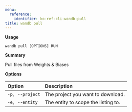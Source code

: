 ```yaml
---
menu:
  reference:
    identifier: ko-ref-cli-wandb-pull
title: wandb pull
---
```


**Usage**

`wandb pull [OPTIONS] RUN`

**Summary**

Pull files from Weights & Biases


**Options**

| **Option** | **Description** |
| :--- | :--- |
| `-p, --project` | The project you want to download. |
| `-e, --entity` | The entity to scope the listing to. |